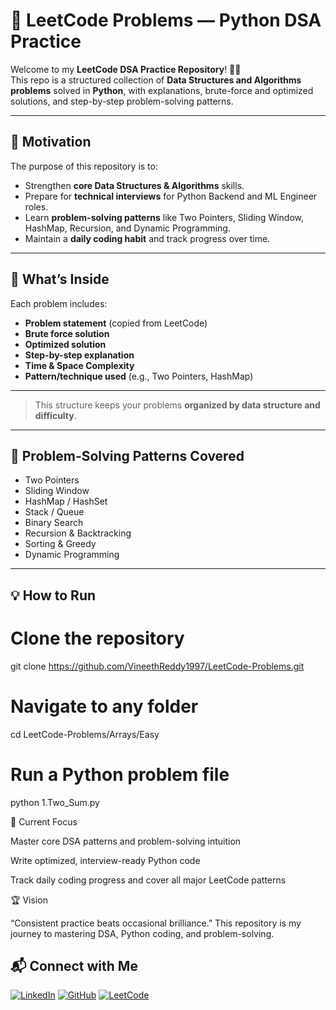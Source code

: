 # 🚀 LeetCode Problems — Python DSA Practice

Welcome to my **LeetCode DSA Practice Repository**! 👨‍💻  
This repo is a structured collection of **Data Structures and Algorithms problems** solved in **Python**, with explanations, brute-force and optimized solutions, and step-by-step problem-solving patterns.

---

## 🎯 Motivation

The purpose of this repository is to:

- Strengthen **core Data Structures & Algorithms** skills.
- Prepare for **technical interviews** for Python Backend and ML Engineer roles.
- Learn **problem-solving patterns** like Two Pointers, Sliding Window, HashMap, Recursion, and Dynamic Programming.
- Maintain a **daily coding habit** and track progress over time.

---

## 🧠 What’s Inside

Each problem includes:

- **Problem statement** (copied from LeetCode)
- **Brute force solution**
- **Optimized solution**
- **Step-by-step explanation**
- **Time & Space Complexity**
- **Pattern/technique used** (e.g., Two Pointers, HashMap)

---


> This structure keeps your problems **organized by data structure and difficulty**.

---

## 🧩 Problem-Solving Patterns Covered

- Two Pointers  
- Sliding Window  
- HashMap / HashSet  
- Stack / Queue  
- Binary Search  
- Recursion & Backtracking  
- Sorting & Greedy  
- Dynamic Programming  

---

## 💡 How to Run

# Clone the repository
git clone https://github.com/VineethReddy1997/LeetCode-Problems.git

# Navigate to any folder
cd LeetCode-Problems/Arrays/Easy

# Run a Python problem file
python 1.Two_Sum.py



🌱 Current Focus

Master core DSA patterns and problem-solving intuition

Write optimized, interview-ready Python code

Track daily coding progress and cover all major LeetCode patterns

🏆 Vision

“Consistent practice beats occasional brilliance.”
This repository is my journey to mastering DSA, Python coding, and problem-solving.

## 📬 Connect with Me

[![LinkedIn](https://img.shields.io/badge/LinkedIn-%230077B5?style=flat-square&logo=linkedin&logoColor=white)](https://www.linkedin.com/in/vineethreddy1997/)
[![GitHub](https://img.shields.io/badge/GitHub-%2312100E?style=flat-square&logo=github&logoColor=white)](https://github.com/VineethReddy1997)
[![LeetCode](https://img.shields.io/badge/LeetCode-%23FFA116?style=flat-square&logo=leetcode&logoColor=white)](https://leetcode.com/u/vineethreddy07/)


